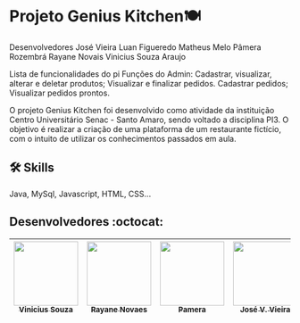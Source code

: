 # Projeto Genius Kitchen🍽️

Desenvolvedores
José Vieira
Luan Figueredo
Matheus Melo
Pâmera Rozembrá
Rayane Novais
Vinicius Souza Araujo

Lista de funcionalidades do pi
Funções do Admin:
Cadastrar, visualizar, alterar e deletar produtos;
Visualizar e finalizar pedidos.
Cadastrar pedidos;
Visualizar pedidos prontos.

O projeto Genius Kitchen foi desenvolvido como atividade da instituição Centro Universitário Senac - Santo Amaro, sendo voltado a disciplina PI3.  O objetivo é realizar a criação de uma plataforma de um restaurante fictício, com o intuito de utilizar os conhecimentos passados em aula.

## 🛠 Skills
Java, MySql, Javascript, HTML, CSS...


## Desenvolvedores :octocat:

| [<img src="https://avatars.githubusercontent.com/u/91327153?v=4" width=115><br><sub>Vinicius Souza</sub>](https://github.com/Vinicius-Souza-Araujo)| [<img src="https://avatars.githubusercontent.com/u/88513836?v=4" width=115><br><sub>Rayane Novaes</sub>](https://github.com/Rayane-Novaes)| [<img src="https://avatars.githubusercontent.com/u/83046050?v=4" width=115><br><sub>Pamera</sub>](https://github.com/Pamera-png?tab=followers) |  [<img src="https://avatars.githubusercontent.com/u/59041432?v=4" width=115><br><sub>José V. Vieira</sub>](https://github.com/jvieira562) | [<img src="https://avatars.githubusercontent.com/u/104471274?v=4" width=115><br><sub>Luan Figueredo</sub>](https://github.com/LuanFigueredo) | [<img src="https://avatars.githubusercontent.com/u/101300600?v=4" width=115><br><sub>Matheus Melo</sub>](https://github.com/MatheusEBMelo) |
| :---: | :---: | :---: | :---: | :---: | :---:

